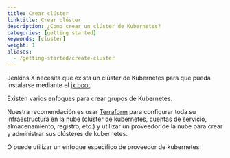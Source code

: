 ```yaml
---
title: Crear clúster
linktitle: Crear clúster
description: ¿Como crear un clúster de Kubernetes?
categories: [getting started]
keywords: [cluster]
weight: 1
aliases:
  - /getting-started/create-cluster
---
```


Jenkins X necesita que exista un clúster de Kubernetes para que pueda instalarse mediante el [jx boot](/docs/getting-started/setup/boot/).

Existen varios enfoques para crear grupos de Kubernetes.

Nuestra recomendación es usar [Terraform](https://www.terraform.io) para configurar toda su infraestructura en la nube (clúster de kubernetes, cuentas de servicio, almacenamiento, registro, etc.) y utilizar un proveedor de la nube para crear y administrar sus clústeres de kubernetes.

O puede utilizar un enfoque específico de proveedor de kubernetes: